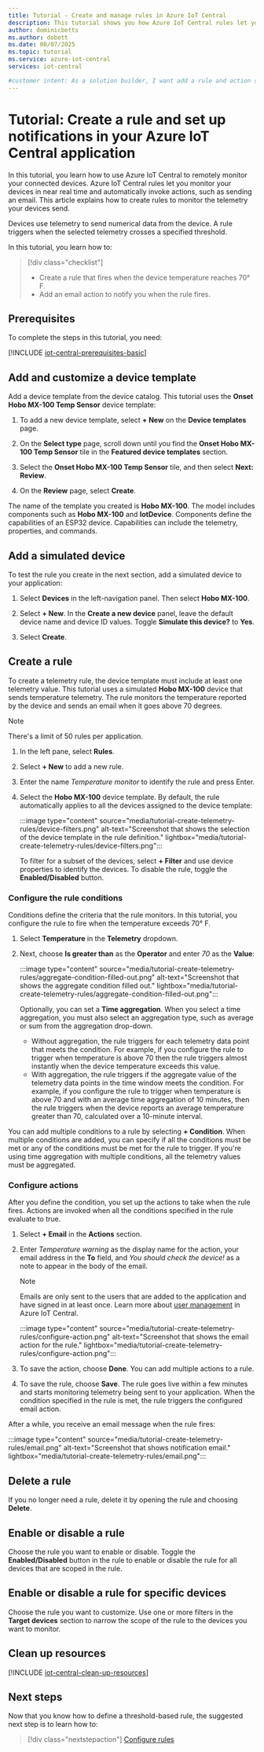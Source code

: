 ```yaml
---
title: Tutorial - Create and manage rules in Azure IoT Central
description: This tutorial shows you how Azure IoT Central rules let you monitor your devices in near real time and automatically invoke actions when a rule triggers.
author: dominicbetts
ms.author: dobett
ms.date: 08/07/2025
ms.topic: tutorial
ms.service: azure-iot-central
services: iot-central

#customer intent: As a solution builder, I want add a rule and action so that I can be notified when a telemetry value reaches a threshold.
---
```


# Tutorial: Create a rule and set up notifications in your Azure IoT Central application

In this tutorial, you learn how to use Azure IoT Central to remotely monitor your connected devices. Azure IoT Central rules let you monitor your devices in near real time and automatically invoke actions, such as sending an email. This article explains how to create rules to monitor the telemetry your devices send.

Devices use telemetry to send numerical data from the device. A  rule triggers when the selected telemetry crosses a specified threshold.

In this tutorial, you learn how to:

> [!div class="checklist"]
>
> * Create a rule that fires when the device temperature reaches 70&deg; F.
> * Add an email action to notify you when the rule fires.

## Prerequisites

To complete the steps in this tutorial, you need:

[!INCLUDE [iot-central-prerequisites-basic](../../../includes/iot-central-prerequisites-basic.md)]

## Add and customize a device template

Add a device template from the device catalog. This tutorial uses the **Onset Hobo MX-100 Temp Sensor** device template:

1. To add a new device template, select **+ New** on the **Device templates** page.

1. On the **Select type** page, scroll down until you find the **Onset Hobo MX-100 Temp Sensor** tile in the **Featured device templates** section.

1. Select the **Onset Hobo MX-100 Temp Sensor** tile, and then select **Next: Review**.

1. On the **Review** page, select **Create**.

The name of the template you created is **Hobo MX-100**. The model includes components such as **Hobo MX-100** and **IotDevice**. Components define the capabilities of an ESP32 device. Capabilities can include the telemetry, properties, and commands.

## Add a simulated device

To test the rule you create in the next section, add a simulated device to your application:

1. Select **Devices** in the left-navigation panel. Then select **Hobo MX-100**.

1. Select **+ New**. In the **Create a new device** panel, leave the default device name and device ID values. Toggle **Simulate this device?** to **Yes**.

1. Select **Create**.

## Create a rule

To create a telemetry rule, the device template must include at least one telemetry value. This tutorial uses a simulated **Hobo MX-100** device that sends temperature telemetry. The rule monitors the temperature reported by the device and sends an email when it goes above 70 degrees.

> [!NOTE]
> There's a limit of 50 rules per application.

1. In the left pane, select **Rules**.

1. Select **+ New** to add a new rule.

1. Enter the name _Temperature monitor_ to identify the rule and press Enter.

1. Select the **Hobo MX-100** device template. By default, the rule automatically applies to all the devices assigned to the device template:

    :::image type="content" source="media/tutorial-create-telemetry-rules/device-filters.png" alt-text="Screenshot that shows the selection of the device template in the rule definition." lightbox="media/tutorial-create-telemetry-rules/device-filters.png":::

    To filter for a subset of the devices, select **+ Filter** and use device properties to identify the devices. To disable the rule, toggle the **Enabled/Disabled** button.

### Configure the rule conditions

Conditions define the criteria that the rule monitors. In this tutorial, you configure the rule to fire when the temperature exceeds 70&deg; F.

1. Select **Temperature** in the **Telemetry** dropdown.

1. Next, choose **Is greater than** as the **Operator** and enter _70_ as the **Value**:

    :::image type="content" source="media/tutorial-create-telemetry-rules/aggregate-condition-filled-out.png" alt-text="Screenshot that shows the aggregate condition filled out." lightbox="media/tutorial-create-telemetry-rules/aggregate-condition-filled-out.png":::

    Optionally, you can set a **Time aggregation**. When you select a time aggregation, you must also select an aggregation type, such as average or sum from the aggregation drop-down.

    * Without aggregation, the rule triggers for each telemetry data point that meets the condition. For example, if you configure the rule to trigger when temperature is above 70 then the rule triggers almost instantly when the device temperature exceeds this value.
    * With aggregation, the rule triggers if the aggregate value of the telemetry data points in the time window meets the condition. For example, if you configure the rule to trigger when temperature is above 70 and with an average time aggregation of 10 minutes, then the rule triggers when the device reports an average temperature greater than 70, calculated over a 10-minute interval.

You can add multiple conditions to a rule by selecting **+ Condition**. When multiple conditions are added, you can specify if all the conditions must be met or any of the conditions must be met for the rule to trigger. If you're using time aggregation with multiple conditions, all the telemetry values must be aggregated.

### Configure actions

After you define the condition, you set up the actions to take when the rule fires. Actions are invoked when all the conditions specified in the rule evaluate to true.

1. Select **+ Email** in the **Actions** section.

1. Enter _Temperature warning_ as the display name for the action, your email address in the **To** field, and _You should check the device!_ as a note to appear in the body of the email.

    > [!NOTE]
    > Emails are only sent to the users that are added to the application and have signed in at least once. Learn more about [user management](howto-administer.md) in Azure IoT Central.

    :::image type="content" source="media/tutorial-create-telemetry-rules/configure-action.png" alt-text="Screenshot that shows the email action for the rule." lightbox="media/tutorial-create-telemetry-rules/configure-action.png":::

1. To save the action, choose **Done**. You can add multiple actions to a rule.

1. To save the rule, choose **Save**. The rule goes live within a few minutes and starts monitoring telemetry being sent to your application. When the condition specified in the rule is met, the rule triggers the configured email action.

After a while, you receive an email message when the rule fires:

:::image type="content" source="media/tutorial-create-telemetry-rules/email.png" alt-text="Screenshot that shows notification email." lightbox="media/tutorial-create-telemetry-rules/email.png":::

## Delete a rule

If you no longer need a rule, delete it by opening the rule and choosing **Delete**.

## Enable or disable a rule

Choose the rule you want to enable or disable. Toggle the **Enabled/Disabled** button in the rule to enable or disable the rule for all devices that are scoped in the rule.

## Enable or disable a rule for specific devices

Choose the rule you want to customize. Use one or more filters in the **Target devices** section to narrow the scope of the rule to the devices you want to monitor.

## Clean up resources

[!INCLUDE [iot-central-clean-up-resources](../../../includes/iot-central-clean-up-resources.md)]

## Next steps

Now that you know how to define a threshold-based rule, the suggested next step is to learn how to:

> [!div class="nextstepaction"]
> [Configure rules](howto-configure-rules.md)
